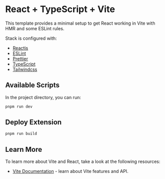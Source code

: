 # React + TypeScript + Vite

This template provides a minimal setup to get React working in Vite with HMR and
some ESLint rules.

Stack is configured with:

- [Reactjs](https://react.dev/)
- [ESLint](https://eslint.org/)
- [Prettier](https://prettier.io/)
- [TypeScript](https://www.typescriptlang.org/)
- [Tailwindcss](https://tailwindcss.com/)

## Available Scripts

In the project directory, you can run:

```bash
pnpm run dev
```

## Deploy Extension

```bash
pnpm run build
```

## Learn More

To learn more about Vite and React, take a look at the following resources:

- [Vite Documentation](https://vitejs.dev/) - learn about Vite features and API.
